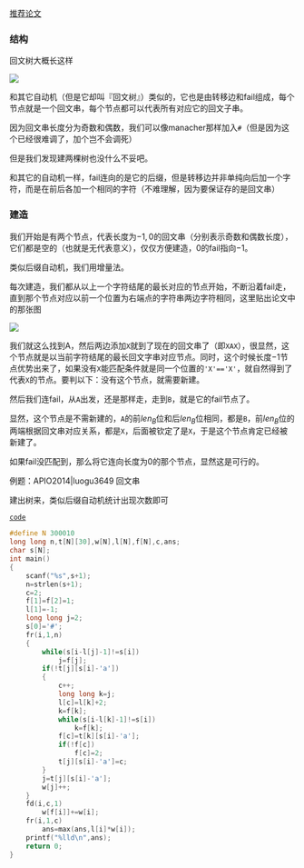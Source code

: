 
[推荐论文](https://github.com/huhaoo/OIths/blob/master/string/PalindromicTree.pdf)


### 结构

回文树大概长这样

![](https://huhaoo.github.io/2019/03/12/%E5%9B%9E%E6%96%87%E8%87%AA%E5%8A%A8%E6%9C%BA/%E5%9B%9E%E6%96%87%E8%87%AA%E5%8A%A8%E6%9C%BA/1.png)

和其它自动机（但是它却叫『回文树』）类似的，它也是由转移边和fail组成，每个节点就是一个回文串，每个节点都可以代表所有对应它的回文子串。

因为回文串长度分为奇数和偶数，我们可以像manacher那样加入`#`（但是因为这个已经很难调了，加个岂不会调死）

但是我们发现建两棵树也没什么不妥吧。

和其它的自动机一样，fail连向的是它的后缀，但是转移边并非单纯向后加一个字符，而是在前后各加一个相同的字符（不难理解，因为要保证存的是回文串）

### 建造

我们开始是有两个节点，代表长度为$-1,0$的回文串（分别表示奇数和偶数长度），它们都是空的（也就是无代表意义），仅仅方便建造，$0$的fail指向$-1$。

类似后缀自动机，我们用增量法。

每次建造，我们都从以上一个字符结尾的最长对应的节点开始，不断沿着fail走，直到那个节点对应以前一个位置为右端点的字符串两边字符相同，这里贴出论文中的那张图

![](https://huhaoo.github.io/2019/03/12/%E5%9B%9E%E6%96%87%E8%87%AA%E5%8A%A8%E6%9C%BA/%E5%9B%9E%E6%96%87%E8%87%AA%E5%8A%A8%E6%9C%BA/2.png)

我们就这么找到A，然后两边添加`X`就到了现在的回文串了（即`XAX`），很显然，这个节点就是以当前字符结尾的最长回文字串对应节点。同时，这个时候长度$-1$节点优势出来了，如果没有`X`能匹配条件就是同一个位置的`'X'=='X'`，就自然得到了代表`X`的节点。要判以下：没有这个节点，就需要新建。

然后我们连fail，从`A`出发，还是那样走，走到`B`，就是它的fail节点了。

显然，这个节点是不需新建的，`A`的前$len_B$位和后$len_B$位相同，都是`B`，前$len_B$位的两端根据回文串对应关系，都是`X`，后面被钦定了是`X`，于是这个节点肯定已经被新建了。

如果fail没匹配到，那么将它连向长度为$0$的那个节点，显然这是可行的。

例题：APIO2014|luogu3649 回文串

建出树来，类似后缀自动机统计出现次数即可

[`code`](https://github.com/huhaoo/template/blob/master/%E5%9B%9E%E6%96%87%E8%87%AA%E5%8A%A8%E6%9C%BA.cpp)

```cpp
#define N 300010
long long n,t[N][30],w[N],l[N],f[N],c,ans;
char s[N];
int main()
{
	scanf("%s",s+1);
	n=strlen(s+1);
	c=2;
	f[1]=f[2]=1;
	l[1]=-1;
	long long j=2;
	s[0]='#';
	fr(i,1,n)
	{
		while(s[i-l[j]-1]!=s[i])
			j=f[j];
		if(!t[j][s[i]-'a'])
		{
			c++;
			long long k=j;
			l[c]=l[k]+2;
			k=f[k];
			while(s[i-l[k]-1]!=s[i])
				k=f[k];
			f[c]=t[k][s[i]-'a'];
			if(!f[c])
				f[c]=2;
			t[j][s[i]-'a']=c;
		}
		j=t[j][s[i]-'a'];
		w[j]++;
	}
	fd(i,c,1)
		w[f[i]]+=w[i];
	fr(i,1,c)
		ans=max(ans,l[i]*w[i]);
	printf("%lld\n",ans);
	return 0;
}
```

